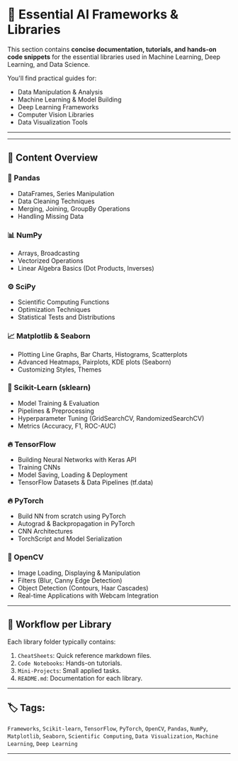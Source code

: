 # 🧰 Essential AI Frameworks & Libraries

This section contains **concise documentation, tutorials, and hands-on code snippets** for the essential libraries used in Machine Learning, Deep Learning, and Data Science.

You'll find practical guides for:

- Data Manipulation & Analysis
- Machine Learning & Model Building
- Deep Learning Frameworks
- Computer Vision Libraries
- Data Visualization Tools

---

---

## 📘 Content Overview

### 🐼 Pandas

- DataFrames, Series Manipulation
- Data Cleaning Techniques
- Merging, Joining, GroupBy Operations
- Handling Missing Data

### 📊 NumPy

- Arrays, Broadcasting
- Vectorized Operations
- Linear Algebra Basics (Dot Products, Inverses)

### ⚙️ SciPy

- Scientific Computing Functions
- Optimization Techniques
- Statistical Tests and Distributions

### 📈 Matplotlib & Seaborn

- Plotting Line Graphs, Bar Charts, Histograms, Scatterplots
- Advanced Heatmaps, Pairplots, KDE plots (Seaborn)
- Customizing Styles, Themes

### 🧠 Scikit-Learn (sklearn)

- Model Training & Evaluation
- Pipelines & Preprocessing
- Hyperparameter Tuning (GridSearchCV, RandomizedSearchCV)
- Metrics (Accuracy, F1, ROC-AUC)

### 🔥 TensorFlow

- Building Neural Networks with Keras API
- Training CNNs
- Model Saving, Loading & Deployment
- TensorFlow Datasets & Data Pipelines (tf.data)

### 🔥 PyTorch

- Build NN from scratch using PyTorch
- Autograd & Backpropagation in PyTorch
- CNN Architectures
- TorchScript and Model Serialization

### 🎥 OpenCV

- Image Loading, Displaying & Manipulation
- Filters (Blur, Canny Edge Detection)
- Object Detection (Contours, Haar Cascades)
- Real-time Applications with Webcam Integration

---

## 🧪 Workflow per Library

Each library folder typically contains:

1. `CheatSheets`: Quick reference markdown files.
2. `Code Notebooks`: Hands-on tutorials.
3. `Mini-Projects`: Small applied tasks.
4. `README.md`: Documentation for each library.

---

## 🏷️ Tags:

`Frameworks`, `Scikit-learn`, `TensorFlow`, `PyTorch`, `OpenCV`, `Pandas`, `NumPy`, `Matplotlib`, `Seaborn`, `Scientific Computing`, `Data Visualization`, `Machine Learning`, `Deep Learning`

---
